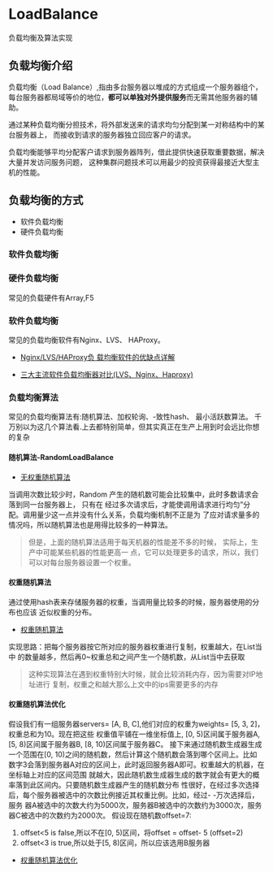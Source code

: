 # LoadBalance
负载均衡及算法实现

## 负载均衡介绍
负载均衡（Load Balance）,指由多台服务器以堆成的方式组成一个服务器组个，
每台服务器都局域等价的地位，**都可以单独对外提供服务**而无需其他服务器的辅助。

通过某种负载均衡分担技术，将外部发送来的请求均匀分配到某一对称结构中的某台服务器上，
而接收到请求的服务器独立回应客户的请求。

负载均衡能够平均分配客户请求到服务器阵列，借此提供快速获取重要数据，解决大量并发访问服务问题，
这种集群问题技术可以用最少的投资获得最接近大型主机的性能。

## 负载均衡的方式
- 软件负载均衡
- 硬件负载均衡

### 软件负载均衡

### 硬件负载均衡
常见的负载硬件有Array,F5

### 软件负载均衡
常见的负载均衡软件有Nginx、LVS、 HAProxy。

- [Nginx/LVS/HAProxy负 载均衡软件的优缺点详解](http://www.ha97.com/5646.html)

- [三大主流软件负载均衡器对比(LVS、Nginx、Haproxy)](http://www.21yunwei.com/archives/5824)

### 负载均衡算法
常见的负载均衡算法有:随机算法、加权轮询、-致性hash、 最小活跃数算法。
千万别以为这几个算法看.上去都特别简单，但其实真正在生产上用到时会远比你想的复杂

#### 随机算法-RandomLoadBalance

- [无权重随机算法](src/random/Random.java)

当调用次数比较少时，Random 产生的随机数可能会比较集中，此时多数请求会落到同一台服务器上， 只有在
经过多次请求后，才能使调用请求进行均匀”分配。调用量少这一点并没有什么关系，负载均衡机制不正是为
了应对请求量多的情况吗，所以随机算法也是用得比较多的一种算法。

>但是，上面的随机算法适用于每天机器的性能差不多的时候， 实际上，生产中可能某些机器的性能更高一
 点，它可以处理更多的请求，所以，我们可以对每台服务器设置一个权重。



#### 权重随机算法
通过使用hash表来存储服务器的权重，当调用量比较多的时候，服务器使用的分布也应该
近似权重的分布。

- [权重随机算法]()

实现思路：把每个服务器按它所对应的服务器权重进行复制，权重越大，在List当中
的数量越多，然后再0~权重总和之间产生一个随机数，从List当中去获取

>这种实现算法在遇到权重特别大时候，就会比较消耗内存，因为需要对IP地址进行
>复制，权重之和越大那么上文中的ips需要更多的内存

#### 权重随机算法优化
假设我们有一组服务器servers= [A, B, C],他们对应的权重为weights= [5, 3, 2]，权重总和为10。现在把这些
权重值平铺在一维坐标值上, [0, 5)区间属于服务器A, [5, 8)区间属于服务器B, [8, 10)区间属于服务器C。
接下来通过随机数生成器生成一个范围在[0, 10)之间的随机数，然后计算这个随机数会落到哪个区间上。比如
数字3会落到服务器A对应的区间上，此时返回服务器A即可。权重越大的机器，在坐标轴上对应的区间范围
就越大，因此随机数生成器生成的数字就会有更大的概率落到此区间内。只要随机数生成器产生的随机数分布
性很好，在经过多次选择后，每个服务器被选中的次数比例接近其权重比例。比如，经过- -万次选择后，服务
器A被选中的次数大约为5000次，服务器B被选中的次数约为3000次，服务器C被选中的次数约为2000次。
假设现在随机数offset=7:

1. offset<5 is false,所以不在[0, 5)区间，将offset = offset- 5 (offset=2)
2. offset<3 is true,所以处于[5, 8)区间，所以应该选用B服务器

- [权重随机算法优化]()
